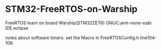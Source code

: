 # STM32-FreeRTOS-on-Warship
FreeRTOS learn on board Warship(STM32ZET6)
GNUC:arm-none-eabi
IDE:eclipse

notes about software timers:
set the Macro in FreeRTOSConfig.h line104-109.

